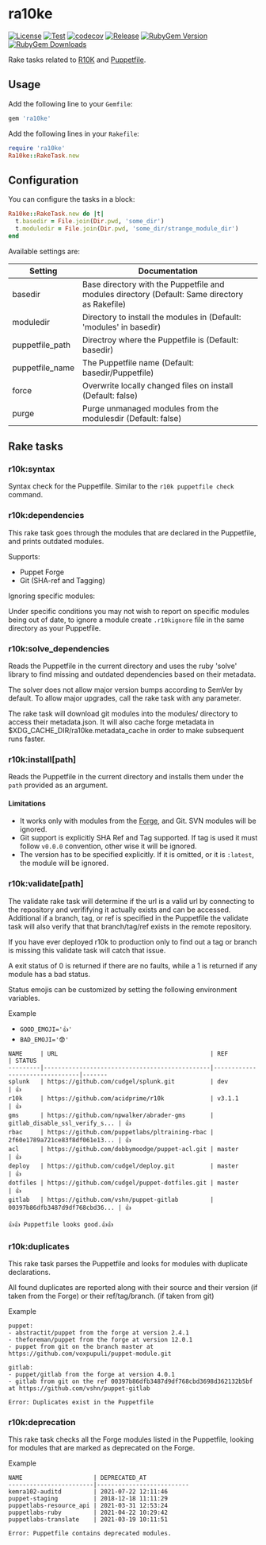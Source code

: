 ra10ke
======

[![License](https://img.shields.io/github/license/voxpupuli/ra10ke.svg)](https://github.com/voxpupuli/ra10ke/blob/master/LICENSE.txt)
[![Test](https://github.com/voxpupuli/ra10ke/actions/workflows/test.yml/badge.svg)](https://github.com/voxpupuli/ra10ke/actions/workflows/test.yml)
[![codecov](https://codecov.io/gh/voxpupuli/ra10ke/branch/master/graph/badge.svg?token=Mypkl78hvK)](https://codecov.io/gh/voxpupuli/ra10ke)
[![Release](https://github.com/voxpupuli/ra10ke/actions/workflows/release.yml/badge.svg)](https://github.com/voxpupuli/ra10ke/actions/workflows/release.yml)
[![RubyGem Version](https://img.shields.io/gem/v/ra10ke.svg)](https://rubygems.org/gems/ra10ke)
[![RubyGem Downloads](https://img.shields.io/gem/dt/ra10ke.svg)](https://rubygems.org/gems/ra10ke)

Rake tasks related to [R10K](https://github.com/puppetlabs/r10k) and
[Puppetfile](https://github.com/puppetlabs/r10k/blob/master/doc/puppetfile.mkd).

## Usage

Add the following line to your `Gemfile`:
```ruby
gem 'ra10ke'
```

Add the following lines in your `Rakefile`:

```ruby
require 'ra10ke'
Ra10ke::RakeTask.new
```

## Configuration

You can configure the tasks in a block:

```ruby
Ra10ke::RakeTask.new do |t|
  t.basedir = File.join(Dir.pwd, 'some_dir')
  t.moduledir = File.join(Dir.pwd, 'some_dir/strange_module_dir')
end
```

Available settings are:

| Setting         | Documentation                                                                                 |
|-----------------|-----------------------------------------------------------------------------------------------|
| basedir         | Base directory with the Puppetfile and modules directory (Default: Same directory as Rakefile)|
| moduledir       | Directory to install the modules in (Default: 'modules' in basedir)                           |
| puppetfile_path | Directroy where the Puppetfile is (Default: basedir)                                          |
| puppetfile_name | The Puppetfile name (Default: basedir/Puppetfile)                                             |
| force           | Overwrite locally changed files on install (Default: false)                                   |
| purge           | Purge unmanaged modules from the modulesdir (Default: false)                                  |

## Rake tasks

### r10k:syntax

Syntax check for the Puppetfile. Similar to the `r10k puppetfile check`
command.

### r10k:dependencies

This rake task goes through the modules that are declared in the Puppetfile,
and prints outdated modules.

Supports:
  - Puppet Forge
  - Git (SHA-ref and Tagging)

Ignoring specific modules:

Under specific conditions you may not wish to report on specific modules being out of date,
to ignore a module create `.r10kignore` file in the same directory as your Puppetfile.

### r10k:solve_dependencies

Reads the Puppetfile in the current directory and uses the ruby 'solve' library to find
missing and outdated dependencies based on their metadata.

The solver does not allow major version bumps according to SemVer by default. To allow
major upgrades, call the rake task with any parameter.

The rake task will download git modules into the modules/ directory to access their metadata.json.
It will also cache forge metadata in ̃$XDG_CACHE_DIR/ra10ke.metadata_cache in order to make subsequent
runs faster.

### r10k:install[path]

Reads the Puppetfile in the current directory and installs them under the `path` provided as an argument.

#### Limitations

  * It works only with modules from the [Forge](https://forge.puppetlabs.com), and Git.
  SVN modules will be ignored.
  * Git support is explicitly SHA Ref and Tag supported. If tag is used it must follow
  `v0.0.0` convention, other wise it will be ignored.
  * The version has to be specified explicitly. If it is omitted, or it is
  `:latest`, the module will be ignored.
  
### r10k:validate[path]
The validate rake task will determine if the url is a valid url by connecting 
to the repository and verififying it actually exists and can be accessed.
Additional if a branch, tag, or ref is specified in the Puppetfile the validate
task will also verify that that branch/tag/ref exists in the remote repository.

If you have ever deployed r10k to production only to find out a tag or branch is
missing this validate task will catch that issue.  

A exit status of 0 is returned if there are no faults, while a 1 is returned if
any module has a bad status. 

Status emojis can be customized by setting the following environment variables.

Example

 * `GOOD_EMOJI='👍'`
 * `BAD_EMOJI='😨'`


```
NAME     | URL                                           | REF                            | STATUS
---------|-----------------------------------------------|--------------------------------|-------
splunk   | https://github.com/cudgel/splunk.git          | dev                            | 👍
r10k     | https://github.com/acidprime/r10k             | v3.1.1                         | 👍
gms      | https://github.com/npwalker/abrader-gms       | gitlab_disable_ssl_verify_s... | 👍
rbac     | https://github.com/puppetlabs/pltraining-rbac | 2f60e1789a721ce83f8df061e13... | 👍
acl      | https://github.com/dobbymoodge/puppet-acl.git | master                         | 👍
deploy   | https://github.com/cudgel/deploy.git          | master                         | 👍
dotfiles | https://github.com/cudgel/puppet-dotfiles.git | master                         | 👍
gitlab   | https://github.com/vshn/puppet-gitlab         | 00397b86dfb3487d9df768cbd36... | 👍

👍👍 Puppetfile looks good.👍👍
```

### r10k:duplicates

This rake task parses the Puppetfile and looks for modules with duplicate
declarations.

All found duplicates are reported along with their source and their version
(if taken from the Forge) or their ref/tag/branch. (if taken from git)

Example

```
puppet:
- abstractit/puppet from the forge at version 2.4.1
- theforeman/puppet from the forge at version 12.0.1
- puppet from git on the branch master at https://github.com/voxpupuli/puppet-module.git

gitlab:
- puppet/gitlab from the forge at version 4.0.1
- gitlab from git on the ref 00397b86dfb3487d9df768cbd3698d362132b5bf at https://github.com/vshn/puppet-gitlab

Error: Duplicates exist in the Puppetfile
```

### r10k:deprecation

This rake task checks all the Forge modules listed in the Puppetfile, looking
for modules that are marked as deprecated on the Forge.

Example

```
NAME                    | DEPRECATED_AT            
------------------------|--------------------------
kemra102-auditd         | 2021-07-22 12:11:46      
puppet-staging          | 2018-12-18 11:11:29      
puppetlabs-resource_api | 2021-03-31 12:53:24      
puppetlabs-ruby         | 2021-04-22 10:29:42      
puppetlabs-translate    | 2021-03-19 10:11:51      

Error: Puppetfile contains deprecated modules.
```
